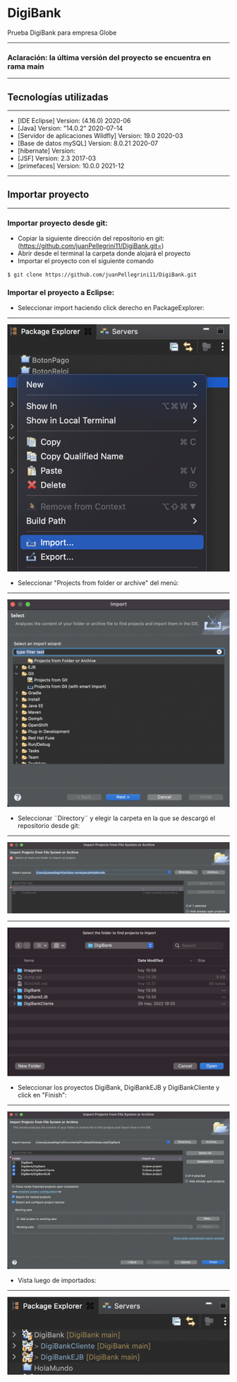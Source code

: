 # DigiBank
Prueba DigiBank para empresa Globe
***
### Aclaración: la última versión del proyecto se encuentra en rama main
***
## Tecnologías utilizadas
***
* [IDE Eclipse] Version: (4.16.0) 2020-06
* [Java] Version: "14.0.2" 2020-07-14
* [Servidor de aplicaciones Wildfly] Version: 19.0 2020-03
* [Base de datos mySQL] Version: 8.0.21 2020-07
* [hibernate] Version: 
* [JSF] Version: 2.3 2017-03
* [primefaces] Version: 10.0.0 2021-12
***
## Importar proyecto
***
### Importar proyecto desde git:
* Copiar la siguiente dirección del repositorio en git: (https://github.com/juanPellegrini11/DigiBank.git=)
* Abrir desde el terminal la carpeta donde alojará el proyecto
* Importar el proyecto con el siguiente comando
```
$ git clone https://github.com/juanPellegrini11/DigiBank.git
```
### Importar el proyecto a Eclipse:
* Seleccionar import haciendo click derecho en PackageExplorer:
***
![paso1](/imagenes/paso1.png)
* Seleccionar "Projects from folder or archive" del menú:
***
![paso2](/imagenes/paso2.png)
* Seleccionar ¨Directory¨ y elegir la carpeta en la que se descargó el repositorio desde git:
***
![paso3](/imagenes/paso3.png)
***
![paso4](/imagenes/paso4.png)
* Seleccionar los proyectos DigiBank, DigiBankEJB y DigiBankCliente y click en "Finish":
***
![paso5](/imagenes/paso5.png)
* Vista luego de importados:
***
![paso6](/imagenes/paso6.png)

